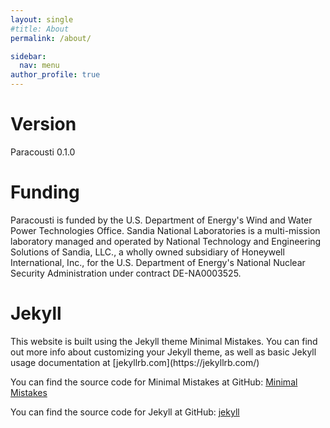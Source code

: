 ```yaml
---
layout: single
#title: About
permalink: /about/

sidebar:
  nav: menu
author_profile: true
---
```


<h1> Version </h1>
Paracousti 0.1.0

<h1> Funding </h1>
Paracousti is funded by the U.S. Department of Energy's Wind and Water Power Technologies Office. Sandia National Laboratories is a multi-mission laboratory managed and operated by National Technology and Engineering Solutions of Sandia, LLC., a wholly owned subsidiary of Honeywell International, Inc., for the U.S. Department of Energy's National Nuclear Security Administration under contract DE-NA0003525.

<h1> Jekyll </h1>
This website is built using the Jekyll theme Minimal Mistakes. You can find out more info about customizing your Jekyll theme, as well as basic Jekyll usage documentation at [jekyllrb.com](https://jekyllrb.com/)

You can find the source code for Minimal Mistakes at GitHub:
[Minimal Mistakes](https://mmistakes.github.io/minimal-mistakes/)

You can find the source code for Jekyll at GitHub:
[jekyll](https://github.com/jekyll/jekyll)
